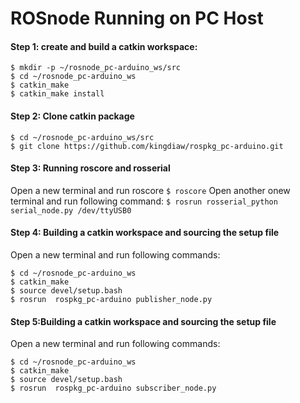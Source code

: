 # ROSnode Running on PC Host
#### Step 1: create and build a catkin workspace:
```
$ mkdir -p ~/rosnode_pc-arduino_ws/src
$ cd ~/rosnode_pc-arduino_ws
$ catkin_make
$ catkin_make install
```
#### Step 2: Clone catkin package
```
$ cd ~/rosnode_pc-arduino_ws/src
$ git clone https://github.com/kingdiaw/rospkg_pc-arduino.git
```
#### Step 3: Running roscore and rosserial
Open a new terminal and run roscore
```$ roscore```
Open another onew terminal and run following command:
```$ rosrun rosserial_python serial_node.py /dev/ttyUSB0```

#### Step 4: Building a catkin workspace and sourcing the setup file
Open a new terminal and run following commands:
```
$ cd ~/rosnode_pc-arduino_ws
$ catkin_make
$ source devel/setup.bash
$ rosrun  rospkg_pc-arduino publisher_node.py
```
#### Step 5:Building a catkin workspace and sourcing the setup file
Open a new terminal and run following commands:
```
$ cd ~/rosnode_pc-arduino_ws
$ catkin_make
$ source devel/setup.bash
$ rosrun  rospkg_pc-arduino subscriber_node.py
```


